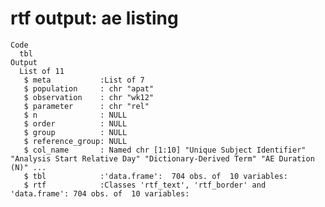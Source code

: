 # rtf output: ae listing

    Code
      tbl
    Output
      List of 11
       $ meta           :List of 7
       $ population     : chr "apat"
       $ observation    : chr "wk12"
       $ parameter      : chr "rel"
       $ n              : NULL
       $ order          : NULL
       $ group          : NULL
       $ reference_group: NULL
       $ col_name       : Named chr [1:10] "Unique Subject Identifier" "Analysis Start Relative Day" "Dictionary-Derived Term" "AE Duration (N)" ...
       $ tbl            :'data.frame':	704 obs. of  10 variables:
       $ rtf            :Classes 'rtf_text', 'rtf_border' and 'data.frame':	704 obs. of  10 variables:

